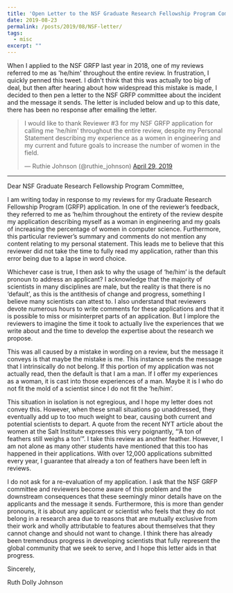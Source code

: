 ```yaml
---
title: 'Open Letter to the NSF Graduate Research Fellowship Program Committee'
date: 2019-08-23
permalink: /posts/2019/08/NSF-letter/
tags:
  - misc
excerpt: ""
---
```


When I applied to the NSF GRFP last year in 2018, one of my reviews referred to me as 'he/him' throughout the entire review. In frustration, I quickly penned this tweet. I didn't think that this was actually too big of deal, but then after hearing about how widespread this mistake is made, I decided to then pen a letter to the NSF GRFP committee about the incident and the message it sends. The letter is included below and up to this date, there has been no response after emailing the letter. 

<blockquote class="twitter-tweet"><p lang="en" dir="ltr">I would like to thank Reviewer #3 for my NSF GRFP application for calling me &#39;he/him&#39; throughout the entire review, despite my Personal Statement describing my experience as a women in engineering and my current and future goals to increase the number of women in the field.</p>&mdash; Ruthie Johnson (@ruthie_johnson) <a href="https://twitter.com/ruthie_johnson/status/1122897607104143362?ref_src=twsrc%5Etfw">April 29, 2019</a></blockquote> <script async src="https://platform.twitter.com/widgets.js" charset="utf-8"></script>


---


Dear NSF Graduate Research Fellowship Program Committee,

I am writing today in response to my reviews for my Graduate Research Fellowship Program (GRFP) application. In one of the reviewer’s feedback, they referred to me as ‘he/him throughout the entirety of the review despite my application describing myself as a woman in engineering and my goals of increasing the percentage of women in computer science. Furthermore, this particular reviewer’s summary and comments do not mention any content relating to my personal statement. This leads me to believe that this reviewer did not take the time to fully read my application, rather than this error being due to a lapse in word choice.

Whichever case is true, I then ask to why the usage of ‘he/him’ is the default pronoun to address an applicant? I acknowledge that the majority of scientists in many disciplines are male, but the reality is that there is no ‘default’, as this is the antithesis of change and progress, something I believe many scientists can attest to. I also understand that reviewers devote numerous hours to write comments for these applications and that it is possible to miss or misinterpret parts of an application. But I implore the reviewers to imagine the time it took to actually live the experiences that we write about and the time to develop the expertise about the research we propose. 

This was all caused by a mistake in wording on a review, but the message it conveys is that maybe the mistake is me. This instance sends the message that I intrinsically do not belong. If this portion of my application was not actually read, then the default is that I am a man. If I offer my experiences as a woman, it is cast into those experiences of a man. Maybe it is I who do not fit the mold of a scientist since I do not fit the ‘he/him’.

This situation in isolation is not egregious, and I hope my letter does not convey this. However, when these small situations go unaddressed, they eventually add up to too much weight to bear, causing both current and potential scientists to depart. A quote from the recent NYT article about the women at the Salt Institute expresses this very poignantly, “’A ton of feathers still weighs a ton’”. I take this review as another feather. However, I am not alone as many other students have mentioned that this too has happened in their applications. With over 12,000 applications submitted every year, I guarantee that already a ton of feathers have been left in reviews.  

I do not ask for a re-evaluation of my application. I ask that the NSF GRFP committee and reviewers become aware of this problem and the downstream consequences that these seemingly minor details have on the applicants and the message it sends. Furthermore, this is more than gender pronouns, it is about any applicant or scientist who feels that they do not belong in a research area due to reasons that are mutually exclusive from their work and wholly attributable to features about themselves that they cannot change and should not want to change. I think there has already been tremendous progress in developing scientists that fully represent the global community that we seek to serve, and I hope this letter aids in that progress.

Sincerely,

Ruth Dolly Johnson



